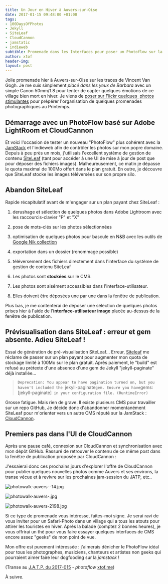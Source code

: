 ```yaml
---
title: Un Jour en Hiver à Auvers-sur-Oise
date: 2017-01-15 09:48:00 +01:00
tags:
- 100DaysOfPhotos
- Jekyll
- SiteLeaf
- CloudCannon
- jamstatic
- indieweb
subtible: Promenade dans les Interfaces pour poser un Photoflow sur la JAMstack
author: xtof
header-img: 
layout: post
---
```


Jolie promenade hier à Auvers-sur-Oise sur les traces de Vincent Van Gogh. Je me suis simplement *placé dans les yeux de Barbara* avec un simple Canon 50mm/1.8 pour tenter de capter quelques émotions de ce village bien mort en hiver. Je viens de [poser sur Flickr quelques  photos stimulantes](https://www.flickr.com/search/?sort=date-taken-desc&safe_search=1&tags=auverssuroise&user_id=37996578526%40N01&view_all=1) pour prépérer l'organisation de quelques promenades photographiques au Printemps.

## Démarrage avec un PhotoFlow basé sur Adobe LightRoom et CloudCannon

Et voici l'occasion de tester un nouveau "PhotoFlow" plus cohérent avec la [JamStack](http://ducamp.me/jamstack) et l'indieweb afin de contrôler les photos sur mon popre domaine. Depuis à peu près un mois, j'utilisais l'excellent système de gestion de contenu [SiteLeaf](https://siteleaf.com) (tant pour accéder à une UI de mise à jour de post que pour déposer des fichiers images). Malheureusement, ce matin je dépasse le quota maximal de 100Mo offert dans le plan gratuit. En outre, je découvre que SiteLeaf stocke les images téléversées sur son propre silo.

## Abandon SiteLeaf

Rapide récapitulatif avant de m'engager sur un plan payant chez SiteLeaf :

1. derushage et sélection de quelques photos dans Adobe Lightroom avec les raccourcis-clavier "P" et "X"

2. pose de mots-clés sur les photos sélectionnées

3. optimisation de quelques photos pour bascule en N&B avec les outils de [Google Nik collection](https://www.google.com/intl/fr/nikcollection/)

4. exportation dans un dossier (renommage possible)

5. téléversement des fichiers directement dans l'interface du système de gestion de contenu SiteLeaf

6. Les photos sont **stockées** sur le CMS.

7. Les photos sont aisément accessibles dans l'interface-utilisateur.

8. Elles doivent être déposées une par une dans la fenêtre de publication.

Plus bas, je me contenterai de déposer une sélection de quelques photos prises hier à l'aide de l'**interface-utilisateur image** placée au-dessus de la fenêtre de publication.

## Prévisualisation dans SiteLeaf : erreur et gem absente. Adieu SiteLeaf !

Essai de génération de pré-visualisation SiteLeaf… Erreur, [Siteleaf](https://www.siteleaf.com/) me réclame de passer sur un plan payant pour augmenter mon quota de stockage limité à 100Mo sur le plan gratuit. Après paiement, le "build" est refusé au prétexte d'une absence d'une gem de Jekyll "jekyll-paginate" déjà installée… 

> `Deprecation: You appear to have pagination turned on, but you haven't included the `jekyll-paginate` gem. Ensure you have `gems: [jekyll-paginate]` in your configuration file. (RuntimeError)`

Grosse fatigue. Mais rien de grave. Il existe plusieurs CMS pour travailler sur un repo GitHub, Je décide donc d'abandonner momentanément SiteLeaf pour m'orienter vers un autre CMS réputé sur la JamStack : [CloudCannon](https://cloudcannon.com).

## Premiers pas dans l'UI de CloudCannon

Après une pause café, connexion sur CloudCannon et synchronisation avec mon dépôt GitHub. Rassuré de retrouver le contenu de ce même post dans la fenêtre de publication proposée par CloudCannon :

J'essaierai donc ces prochains jours d'explorer l'offre de CloudCannon pour publier quelques nouvelles photos comme Auvers et ses environs, la transe vécue et à revivre sur les prochaines jam-session du JATP, etc..

![photowalk-auvers--14.jpg](/uploads/photowalk-auvers--14.jpg)

![photowalk-auvers-.jpg](/uploads/photowalk-auvers-.jpg)

![photowalk-auvers-2198.jpg](/uploads/photowalk-auvers-2198.jpg)

Si ce type de promenade vous intéresse, faites-moi signe. Je serai ravi de vous inviter pour un Safari-Photo dans un village qui a tous les atouts pour attirer les touristes en hiver. Après la balade (comptez 2 bonnes heures), je vous offrirai un thé pour vous faire essayer quelques interfaces de CMS encore assez "geeks" de mon point de vue.

Mon offre est purement intéressée : j'aimerais dénicher le PhotoFlow idéal pour tous les photographes, musiciens, chanteurs et artistes non geeks qui pourraient aimer faire leur dogfooding sur la *jamstack* !

\(Transe au [J.A.T.P. du 2017-015](http://ducamp.me/2017-015#Here_.26_Now_JATP.C2.A0) - *photoflow* [xtof.me](http://xtof.me))

À suivre.